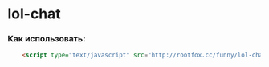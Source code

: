 # lol-chat

### Как использовать:

```html
    <script type="text/javascript" src="http://rootfox.cc/funny/lol-chat/index.js"></script>
```